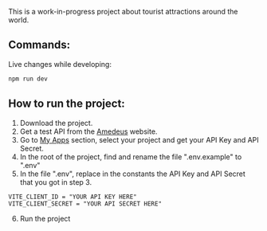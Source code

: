 This is a work-in-progress project about tourist attractions around the world.

## Commands:

Live changes while developing:

```sh
npm run dev
```

## How to run the project:

1. Download the project.
2. Get a test API from the [Amedeus](https://developers.amadeus.com/) website.
3. Go to [My Apps](https://developers.amadeus.com/my-apps) section, select your project and get your API Key and API Secret.
4. In the root of the project, find and rename the file ".env.example" to ".env"
5. In the file ".env", replace in the constants the API Key and API Secret that you got in step 3.

```
VITE_CLIENT_ID = "YOUR API KEY HERE"
VITE_CLIENT_SECRET = "YOUR API SECRET HERE"
```

6. Run the project
